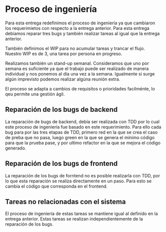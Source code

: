 # Proceso de ingeniería

Para esta entrega redefinimos el proceso de ingeniería ya que cambiaron los requerimietos con respecto a la entrega anterior. Para esta entrega debíamos reparar tres bugs y también realizar tareas al igual que la entrega anterior. 

También definimos el WIP para no acumular tareas y trancar el flujo. Nuestro WIP es de 3, una tarea por persona en progreso.

Realizamos también un stand-up semanal. Consideramos que uno por semana es suficiente ya que el trabajo puede ser realizado de manera individual y nos ponemos al día una vez a la semana. Igualmente si surge algún imprevisto podemos realizar algúna reunión extra.

El proceso se adapta a cambios de requisitos o prioridades facilménte, lo qeu permite una gestión ágil.

## Reparación de los bugs de backend

La reparación de bugs de backend, debía ser realizada con TDD por lo cual este proceso de ingeniería fue basado en este requerimiento. Para ello cada bug para por las tres etapas de TDD, primero red en la que se crea el caso de preba que no pasa, luego green en la que se genera el mínimo código para que la prueba pase, y por ultimo refactor en la que se mejora el código generado.

## Reparación de los bugs de frontend

La reparación de los bugs de forntend no es posible realizarla con TDD, por lo que esta reparación se realiza directamente en un paso. Para esto se cambia el código que corresponda en el frontend.

## Tareas no relacionadas con el sistema

El proceso de ingeniería de estas tareas se mantiene igual al definido en la entrega anterior. Estas tareas se realizan independientemente de la reparación de los bugs.